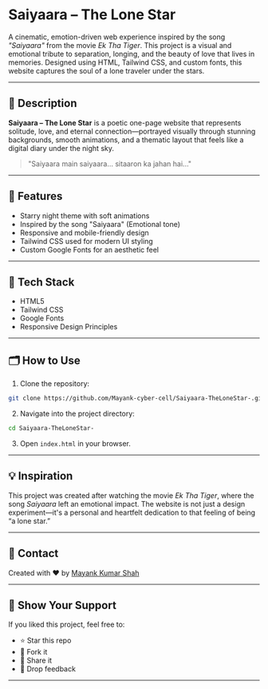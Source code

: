 # Saiyaara – The Lone Star

A cinematic, emotion-driven web experience inspired by the song *"Saiyaara"* from the movie *Ek Tha Tiger*. This project is a visual and emotional tribute to separation, longing, and the beauty of love that lives in memories. Designed using HTML, Tailwind CSS, and custom fonts, this website captures the soul of a lone traveler under the stars.

---

## 📅 Description

**Saiyaara – The Lone Star** is a poetic one-page website that represents solitude, love, and eternal connection—portrayed visually through stunning backgrounds, smooth animations, and a thematic layout that feels like a digital diary under the night sky.

> "Saiyaara main saiyaara... sitaaron ka jahan hai..."

---

## 🚀 Features

* Starry night theme with soft animations
* Inspired by the song "Saiyaara" (Emotional tone)
* Responsive and mobile-friendly design
* Tailwind CSS used for modern UI styling
* Custom Google Fonts for an aesthetic feel

---

## 🔧 Tech Stack

* HTML5
* Tailwind CSS
* Google Fonts
* Responsive Design Principles

---

## 🗂️ How to Use

1. Clone the repository:

```bash
git clone https://github.com/Mayank-cyber-cell/Saiyaara-TheLoneStar-.git
```

2. Navigate into the project directory:

```bash
cd Saiyaara-TheLoneStar-
```

3. Open `index.html` in your browser.

---

## 💡 Inspiration

This project was created after watching the movie *Ek Tha Tiger*, where the song *Saiyaara* left an emotional impact. The website is not just a design experiment—it's a personal and heartfelt dedication to that feeling of being “a lone star.”

---


## 📩 Contact

Created with ❤️ by [Mayank Kumar Shah](https://github.com/Mayank-cyber-cell)

---

## 🌟 Show Your Support

If you liked this project, feel free to:

* ⭐ Star this repo
* 🍛 Fork it
* 🙌 Share it
* 🤍 Drop feedback

---
